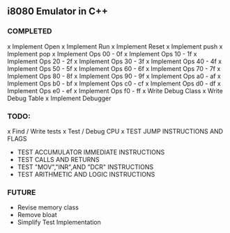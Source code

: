 ## i8080 Emulator in C++

### COMPLETED

x Implement Open
x Implement Run
x Implement Reset
x Implement push
x Implement pop
x Implement Ops 00 - 0f
x Implement Ops 10 - 1f
x Implement Ops 20 - 2f
x Implement Ops 30 - 3f
x Implement Ops 40 - 4f
x Implement Ops 50 - 5f
x Implement Ops 60 - 6f
x Implement Ops 70 - 7f
x Implement Ops 80 - 8f
x Implement Ops 90 - 9f
x Implement Ops a0 - af
x Implement Ops b0 - bf
x Implement Ops c0 - cf
x Implement Ops d0 - df
x Implement Ops e0 - ef
x Implement Ops f0 - ff
x Write Debug Class
x Write Debug Table
x Implement Debugger

### TODO:
x Find / Write tests
x Test / Debug CPU
x TEST JUMP INSTRUCTIONS AND FLAGS
* TEST ACCUMULATOR IMMEDIATE INSTRUCTIONS
* TEST CALLS AND RETURNS
* TEST "MOV","INR",AND "DCR" INSTRUCTIONS
* TEST ARITHMETIC AND LOGIC INSTRUCTIONS

### FUTURE
* Revise memory class
* Remove bloat
* Simplify Test Implementation
